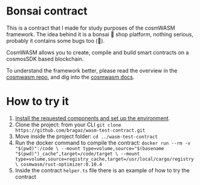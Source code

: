 # Bonsai contract

This is a contract that I made for study purposes of the cosmWASM framework.
The idea behind it is a bonsai 🌳 shop platform, nothing serious, probably it contains some bugs too (🐜).

CosmWASM allows you to create, compile and build smart contracts on a
cosmosSDK based blockchain.

To understand the framework better, please read the overview in the
[cosmwasm repo](https://github.com/CosmWasm/cosmwasm/blob/master/README.md),
and dig into the [cosmwasm docs](https://www.cosmwasm.com).

# How to try it
1. [Install the requested components and set up the environment](https://docs.cosmwasm.com/getting-started/installation.html).
2. Clone the project: from your CLI `git clone https://github.com/bragaz/wasm-test-contract.git`
3. Move inside the project folder: `cd ../wasm-test-contract`
4. Run the docker command to compile the contract: `docker run --rm -v "$(pwd)":/code \
                                                      --mount type=volume,source="$(basename "$(pwd)")_cache",target=/code/target \
                                                      --mount type=volume,source=registry_cache,target=/usr/local/cargo/registry \
                                                      cosmwasm/rust-optimizer:0.10.4`
5. Inside the contract `helper.ts` file there is an example of how to try the contract
